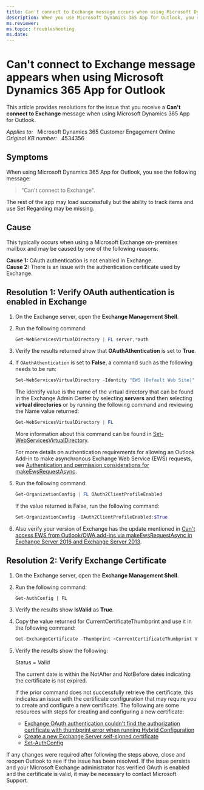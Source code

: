 ```yaml
---
title: Can't connect to Exchange message occurs when using Microsoft Dynamics 365 App for Outlook
description: When you use Microsoft Dynamics 365 App for Outlook, you receive a Can't connect to Exchange message.
ms.reviewer: 
ms.topic: troubleshooting
ms.date: 
---
```

# Can't connect to Exchange message appears when using Microsoft Dynamics 365 App for Outlook

This article provides resolutions for the issue that you receive a **Can't connect to Exchange** message when using Microsoft Dynamics 365 App for Outlook.

_Applies to:_ &nbsp; Microsoft Dynamics 365 Customer Engagement Online  
_Original KB number:_ &nbsp; 4534356

## Symptoms

When using Microsoft Dynamics 365 App for Outlook, you see the following message:

> "Can't connect to Exchange".

The rest of the app may load successfully but the ability to track items and use Set Regarding may be missing.

## Cause

This typically occurs when using a Microsoft Exchange on-premises mailbox and may be caused by one of the following reasons:

**Cause 1:** OAuth authentication is not enabled in Exchange.  
**Cause 2:** There is an issue with the authentication certificate used by Exchange.

## Resolution 1: Verify OAuth authentication is enabled in Exchange

1. On the Exchange server, open the **Exchange Management Shell**.
2. Run the following command:

    ```powershell
    Get-WebServicesVirtualDirectory | FL server,*auth
    ```

3. Verify the results returned show that **OAuthAthentication** is set to **True**.
4. If `OAuthAthentication` is set to **False**, a command such as the following needs to be run:

    ```powershell
    Set-WebServicesVirtualDirectory -Identity "EWS (Default Web Site)" -OAuthAuthentication $true
    ```

    The identify value is the name of the virtual directory that can be found in the Exchange Admin Center by selecting **servers** and then selecting **virtual directories** or by running the following command and reviewing the Name value returned:

    ```powershell
    Get-WebServicesVirtualDirectory | FL
    ```

    More information about this command can be found in [Set-WebServicesVirtualDirectory](/powershell/module/exchange/set-webservicesvirtualdirectory?view=exchange-ps&preserve-view=true).

    For more details on authentication requirements for allowing an Outlook Add-in to make asynchronous Exchange Web Service (EWS) requests, see [Authentication and permission considerations for makeEwsRequestAsync](/office/dev/add-ins/outlook/web-services#authentication-and-permission-considerations-for-makeewsrequestasync).

5. Run the following command:

    ```powershell
    Get-OrganizationConfig | FL OAuth2ClientProfileEnabled
    ```

    If the value returned is False, run the following command:

    ```powershell
    Set-OrganizationConfig -OAuth2ClientProfileEnabled:$True
    ```

6. Also verify your version of Exchange has the update mentioned in [Can't access EWS from Outlook/OWA add-ins via makeEwsRequestAsync in Exchange Server 2016 and Exchange Server 2013](https://support.microsoft.com/help/4056329).

## Resolution 2: Verify Exchange Certificate

1. On the Exchange server, open the **Exchange Management Shell**.
2. Run the following command:

   `Get-AuthConfig | FL`
3. Verify the results show **IsValid** as **True**.
4. Copy the value returned for CurrentCertificateThumbprint and use it in the following command:

    ```powershell
    Get-ExchangeCertificate -Thumbprint <CurrentCertificateThumbprint Value>| FL
    ```

5. Verify the results show the following:

    Status = Valid

    The current date is within the NotAfter and NotBefore dates indicating the certificate is not expired.

    If the prior command does not successfully retrieve the certificate, this indicates an issue with the certificate configuration that may require you to create and configure a new certificate. The following are some resources with steps for creating and configuring a new certificate:

    - [Exchange OAuth authentication couldn't find the authorization certificate with thumbprint error when running Hybrid Configuration](/exchange/troubleshoot/administration/exchange-oauth-authentication-could-not-find-the-authorization)
    - [Create a new Exchange Server self-signed certificate](/Exchange/architecture/client-access/create-self-signed-certificates?view=exchserver-2019&preserve-view=true)
    - [Set-AuthConfig](/powershell/module/exchange/set-authconfig?view=exchange-ps&preserve-view=true)

If any changes were required after following the steps above, close and reopen Outlook to see if the issue has been resolved. If the issue persists and your Microsoft Exchange administrator has verified OAuth is enabled and the certificate is valid, it may be necessary to contact Microsoft Support.
